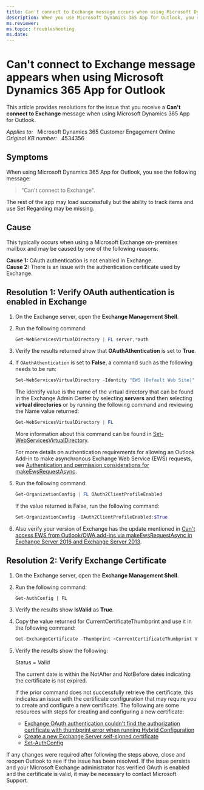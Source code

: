 ```yaml
---
title: Can't connect to Exchange message occurs when using Microsoft Dynamics 365 App for Outlook
description: When you use Microsoft Dynamics 365 App for Outlook, you receive a Can't connect to Exchange message.
ms.reviewer: 
ms.topic: troubleshooting
ms.date: 
---
```

# Can't connect to Exchange message appears when using Microsoft Dynamics 365 App for Outlook

This article provides resolutions for the issue that you receive a **Can't connect to Exchange** message when using Microsoft Dynamics 365 App for Outlook.

_Applies to:_ &nbsp; Microsoft Dynamics 365 Customer Engagement Online  
_Original KB number:_ &nbsp; 4534356

## Symptoms

When using Microsoft Dynamics 365 App for Outlook, you see the following message:

> "Can't connect to Exchange".

The rest of the app may load successfully but the ability to track items and use Set Regarding may be missing.

## Cause

This typically occurs when using a Microsoft Exchange on-premises mailbox and may be caused by one of the following reasons:

**Cause 1:** OAuth authentication is not enabled in Exchange.  
**Cause 2:** There is an issue with the authentication certificate used by Exchange.

## Resolution 1: Verify OAuth authentication is enabled in Exchange

1. On the Exchange server, open the **Exchange Management Shell**.
2. Run the following command:

    ```powershell
    Get-WebServicesVirtualDirectory | FL server,*auth
    ```

3. Verify the results returned show that **OAuthAthentication** is set to **True**.
4. If `OAuthAthentication` is set to **False**, a command such as the following needs to be run:

    ```powershell
    Set-WebServicesVirtualDirectory -Identity "EWS (Default Web Site)" -OAuthAuthentication $true
    ```

    The identify value is the name of the virtual directory that can be found in the Exchange Admin Center by selecting **servers** and then selecting **virtual directories** or by running the following command and reviewing the Name value returned:

    ```powershell
    Get-WebServicesVirtualDirectory | FL
    ```

    More information about this command can be found in [Set-WebServicesVirtualDirectory](/powershell/module/exchange/set-webservicesvirtualdirectory?view=exchange-ps&preserve-view=true).

    For more details on authentication requirements for allowing an Outlook Add-in to make asynchronous Exchange Web Service (EWS) requests, see [Authentication and permission considerations for makeEwsRequestAsync](/office/dev/add-ins/outlook/web-services#authentication-and-permission-considerations-for-makeewsrequestasync).

5. Run the following command:

    ```powershell
    Get-OrganizationConfig | FL OAuth2ClientProfileEnabled
    ```

    If the value returned is False, run the following command:

    ```powershell
    Set-OrganizationConfig -OAuth2ClientProfileEnabled:$True
    ```

6. Also verify your version of Exchange has the update mentioned in [Can't access EWS from Outlook/OWA add-ins via makeEwsRequestAsync in Exchange Server 2016 and Exchange Server 2013](https://support.microsoft.com/help/4056329).

## Resolution 2: Verify Exchange Certificate

1. On the Exchange server, open the **Exchange Management Shell**.
2. Run the following command:

   `Get-AuthConfig | FL`
3. Verify the results show **IsValid** as **True**.
4. Copy the value returned for CurrentCertificateThumbprint and use it in the following command:

    ```powershell
    Get-ExchangeCertificate -Thumbprint <CurrentCertificateThumbprint Value>| FL
    ```

5. Verify the results show the following:

    Status = Valid

    The current date is within the NotAfter and NotBefore dates indicating the certificate is not expired.

    If the prior command does not successfully retrieve the certificate, this indicates an issue with the certificate configuration that may require you to create and configure a new certificate. The following are some resources with steps for creating and configuring a new certificate:

    - [Exchange OAuth authentication couldn't find the authorization certificate with thumbprint error when running Hybrid Configuration](/exchange/troubleshoot/administration/exchange-oauth-authentication-could-not-find-the-authorization)
    - [Create a new Exchange Server self-signed certificate](/Exchange/architecture/client-access/create-self-signed-certificates?view=exchserver-2019&preserve-view=true)
    - [Set-AuthConfig](/powershell/module/exchange/set-authconfig?view=exchange-ps&preserve-view=true)

If any changes were required after following the steps above, close and reopen Outlook to see if the issue has been resolved. If the issue persists and your Microsoft Exchange administrator has verified OAuth is enabled and the certificate is valid, it may be necessary to contact Microsoft Support.
